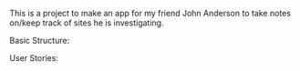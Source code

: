 This is a project to make an app for my friend John Anderson to take notes on/keep track of sites he is investigating.

Basic Structure:

User Stories:
